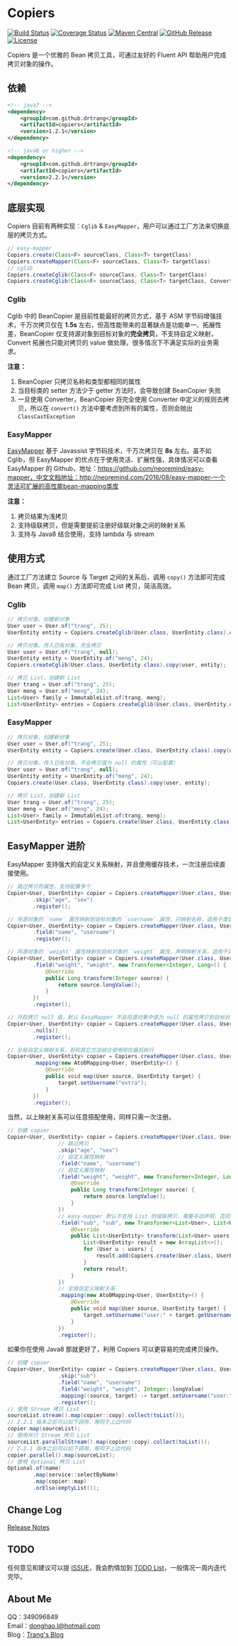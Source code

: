 # Copiers

[![Build Status](https://img.shields.io/travis/drtrang/Copiers/master.svg?style=flat-square)](https://www.travis-ci.org/drtrang/Copiers)
[![Coverage Status](https://img.shields.io/coveralls/drtrang/Copiers/master.svg?style=flat-square)](https://coveralls.io/github/drtrang/Copiers?branch=master)
[![Maven Central](https://img.shields.io/maven-central/v/com.github.drtrang/copiers.svg?style=flat-square)](https://maven-badges.herokuapp.com/maven-central/com.github.drtrang/copiers)
[![GitHub Release](https://img.shields.io/github/release/drtrang/Copiers.svg?style=flat-square)](https://github.com/drtrang/Copiers/releases)
[![License](http://img.shields.io/badge/license-apache%202-blue.svg?style=flat-square)](https://github.com/drtrang/Copiers/blob/master/LICENSE)

Copiers 是一个优雅的 Bean 拷贝工具，可通过友好的 Fluent API 帮助用户完成拷贝对象的操作。

## 依赖
```xml
<!-- java7 -->
<dependency>
    <groupId>com.github.drtrang</groupId>
    <artifactId>copiers</artifactId>
    <version>1.2.1</version>
</dependency>

<!-- java8 or higher -->
<dependency>
    <groupId>com.github.drtrang</groupId>
    <artifactId>copiers</artifactId>
    <version>2.2.1</version>
</dependency>
```

## 底层实现
Copiers 目前有两种实现：`Cglib` & `EasyMapper`，用户可以通过工厂方法来切换底层的拷贝方式。

```java
// easy-mapper
Copiers.create(Class<F> sourceClass, Class<T> targetClass)
Copiers.createMapper(Class<F> sourceClass, Class<T> targetClass)
// cglib
Copiers.createCglib(Class<F> sourceClass, Class<T> targetClass)
Copiers.createCglib(Class<F> sourceClass, Class<T> targetClass, Converter converter)
```

### Cglib
Cglib 中的 BeanCopier 是目前性能最好的拷贝方式，基于 ASM 字节码增强技术，千万次拷贝仅在 **1.5s** 左右，但高性能带来的显著缺点是功能单一、拓展性差，BeanCopier 仅支持源对象到目标对象的**完全拷贝**，不支持自定义映射，Convert 拓展也只能对拷贝的 value 做处理，很多情况下不满足实际的业务需求。

**注意：**
1. BeanCopier 只拷贝名称和类型都相同的属性
2. 当目标类的 setter 方法少于 getter 方法时，会导致创建 BeanCopier 失败
3. 一旦使用 Converter，BeanCopier 将完全使用 Converter 中定义的规则去拷贝，所以在 `convert()` 方法中要考虑到所有的属性，否则会抛出 `ClassCastException`

### EasyMapper
[EasyMapper](https://github.com/neoremind/easy-mapper) 基于 Javassist 字节码技术，千万次拷贝在 **8s** 左右。虽不如 Cglib，但 EasyMapper 的优点在于使用灵活、扩展性强，具体情况可以查看 EasyMapper 的 Github，地址：https://github.com/neoremind/easy-mapper，中文文档地址：http://neoremind.com/2016/08/easy-mapper-一个灵活可扩展的高性能bean-mapping类库

**注意：**
1. 拷贝结果为浅拷贝
2. 支持级联拷贝，但是需要提前注册好级联对象之间的映射关系
3. 支持与 Java8 结合使用，支持 lambda 与 stream

## 使用方式
通过工厂方法建立 Source 与 Target 之间的关系后，调用 `copy()` 方法即可完成 Bean 拷贝，调用 `map()` 方法即可完成 List 拷贝，简洁高效。

### Cglib
```java
// 拷贝对象，创建新对象
User user = User.of("trang", 25);
UserEntity entity = Copiers.createCglib(User.class, UserEntity.class).copy(user);

// 拷贝对象，传入已有对象，完全拷贝
User user = User.of("trang", null);
UserEntity entity = UserEntity.of("meng", 24);
Copiers.createCglib(User.class, UserEntity.class).copy(user, entity);

// 拷贝 List，创建新 List
User trang = User.of("trang", 25);
User meng = User.of("meng", 24);
List<User> family = ImmutableList.of(trang, meng);
List<UserEntity> entries = Copiers.createCglib(User.class, UserEntity.class).map(family);
```

### EasyMapper
```java
// 拷贝对象，创建新对象
User user = User.of("trang", 25);
UserEntity entity = Copiers.create(User.class, UserEntity.class).copy(user);

// 拷贝对象，传入已有对象，不会拷贝值为 null 的属性（可以配置）
User user = User.of("trang", null);
UserEntity entity = UserEntity.of("meng", 24);
Copiers.create(User.class, UserEntity.class).copy(user, entity);

// 拷贝 List，创建新 List
User trang = User.of("trang", 25);
User meng = User.of("meng", 24);
List<User> family = ImmutableList.of(trang, meng);
List<UserEntity> entries = Copiers.create(User.class, UserEntity.class).map(family);
```

## EasyMapper 进阶
EasyMapper 支持强大的自定义关系映射，并且使用缓存技术，一次注册后续直接使用。

```java
// 跳过拷贝的属性，支持配置多个
Copier<User, UserEntity> copier = Copiers.createMapper(User.class, UserEntity.class)
        .skip("age", "sex")
        .register();

// 将源对象的 `name` 属性映射到目标对象的 `username` 属性，只映射名称，适用于类型一致名称不同的场景
Copier<User, UserEntity> copier = Copiers.createMapper(User.class, UserEntity.class)
        .field("name", "username")
        .register();

// 将源对象的 `weight` 属性映射到目标对象的 `weight` 属性，声明映射关系，适用于类型不一致的场景
Copier<User, UserEntity> copier = Copiers.createMapper(User.class, UserEntity.class)
        .field("weight", "weight", new Transformer<Integer, Long>() {
            @Override
            public Long transform(Integer source) {
                return source.longValue();
            }
        })
        .register();

// 开启拷贝 null 值，默认 EasyMapper 不会将源对象中值为 null 的属性拷贝到目标对象中，如有需要可以手动开启
Copier<User, UserEntity> copier = Copiers.createMapper(User.class, UserEntity.class)
        .nulls()
        .register();

// 全局自定义映射关系，若和其它方法结合使用则在最后执行
Copier<User, UserEntity> copier = Copiers.createMapper(User.class, UserEntity.class)
        .mapping(new AtoBMapping<User, UserEntity>() {
            @Override
            public void map(User source, UserEntity target) {
                target.setUsername("extra");
            }
        })
        .register();
```

当然，以上映射关系可以任意搭配使用，同样只需一次注册。

```java
// 创建 copier
Copier<User, UserEntity> copier = Copiers.createMapper(User.class, UserEntity.class)
                // 跳过拷贝
                .skip("age", "sex")
                // 自定义属性映射
                .field("name", "username")
                // 自定义属性映射
                .field("weight", "weight", new Transformer<Integer, Long>() {
                    @Override
                    public Long transform(Integer source) {
                        return source.longValue();
                    }
                })
                // easy-mapper 默认不支持 List 的级联拷贝，需要手动声明，否则会抛出异常
                .field("sub", "sub", new Transformer<List<User>, List<UserEntity>>() {
                    @Override
                    public List<UserEntity> transform(List<User> users) {
                        List<UserEntity> result = new ArrayList<>();
                        for (User u : users) {
                            result.add(Copiers.create(User.class, UserEntity.class).copy(u));
                        }
                        return result;
                    }
                })
                // 全局自定义映射关系
                .mapping(new AtoBMapping<User, UserEntity>() {
                    @Override
                    public void map(User source, UserEntity target) {
                        target.setUsername("user:" + target.getUsername());
                    }
                })
                .register();
```

如果你在使用 Java8 那就更好了，利用 Copiers 可以更容易的完成拷贝操作。

```java
// 创建 copier
Copier<User, UserEntity> copier = Copiers.createMapper(User.class, UserEntity.class)
                .skip("sub")
                .field("name", "username")
                .field("weight", "weight", Integer::longValue)
                .mapping((source, target) -> target.setUsername("user:" + target.getUsername()))
                .register();
// 使用 Stream 拷贝 List
sourceList.stream().map(copier::copy).collect(toList());
// 2.2.1 版本之后可以如下调用，等同于上边代码
copier.map(sourceList);
// 使用并行 Stream 拷贝 List
sourceList.parallelStream().map(copier::copy).collect(toList());
// 2.2.1 版本之后可以如下调用，等同于上边代码
copier.parallel().map(sourceList);
// 使用 Optional 拷贝 List
Optional.of(name)
        .map(service::selectByName)
        .map(copier::map) 
        .orElse(emptyList());
```

## Change Log
[Release Notes](https://github.com/drtrang/Copiers/releases)

## TODO
任何意见和建议可以提 [ISSUE](https://github.com/drtrang/Copiers/issues)，我会酌情加到 [TODO List](https://github.com/drtrang/Copiers/blob/master/TODO.md)，一般情况一周内迭代完毕。

## About Me
QQ：349096849<br>
Email：donghao.l@hotmail.com<br>
Blog：[Trang's Blog](http://blog.trang.space)